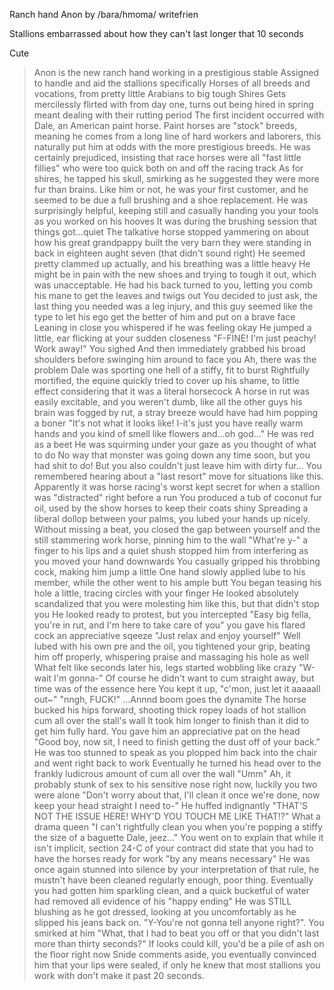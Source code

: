 Ranch hand Anon by /bara/hmoma/ writefrien

Stallions embarrassed about how they can't last longer that 10 seconds

Cute
>Anon is the new ranch hand working in a prestigious stable
>Assigned to handle and aid the stallions specifically
>Horses of all breeds and vocations, from pretty little Arabians to big tough Shires
>Gets mercilessly flirted with from day one, turns out being hired in spring meant dealing with their rutting period
>The first incident occurred with Dale, an American paint horse.
>Paint horses are "stock" breeds, meaning he comes from a long line of hard workers and laborers, this naturally put him at odds with the more prestigious breeds.
>He was certainly prejudiced, insisting that race horses were all "fast little fillies" who were too quick both on and off the racing track
>As for shires, he tapped his skull, smirking as he suggested they were more fur than brains.
>Like him or not, he was your first customer, and he seemed to be due a full brushing and a shoe replacement.
>He was surprisingly helpful, keeping still and casually handing you your tools as you worked on his hooves
>It was during the brushing session that things got...quiet
>The talkative horse stopped yammering on about how his great grandpappy built the very barn they were standing in back in eighteen aught seven (that didn't sound right)
>He seemed pretty clammed up actually, and his breathing was a little heavy
>He might be in pain with the new shoes and trying to tough it out, which was unacceptable.
>He had his back turned to you, letting you comb his mane to get the leaves and twigs out
>You decided to just ask, the last thing you needed was a leg injury, and this guy seemed like the type to let his ego get the better of him and put on a brave face
>Leaning in close you whispered if he was feeling okay
>He jumped a little, ear flicking at your sudden closeness
>"F-FINE! I'm just peachy! Work away!"
>You sighed
>And then immediately grabbed his broad shoulders before swinging him around to face you
>Ah, there was the problem
>Dale was sporting one hell of a stiffy, fit to burst
>Rightfully mortified, the equine quickly tried to cover up his shame, to little effect considering that it was a literal horsecock
>A horse in rut was easily excitable, and you weren't dumb, like all the other guys his brain was fogged by rut, a stray breeze would have had him popping a boner
>"It's not what it looks like! I-it's just you have really warm hands and you kind of smell like flowers and...oh god..."
>He was red as a beet
>He was squirming under your gaze as you thought of what to do
>No way that monster was going down any time soon, but you had shit to do!
>But you also couldn't just leave him with dirty fur...
>You remembered hearing about a "last resort" move for situations like this. Apparently it was horse racing's worst kept secret for when a stallion was "distracted" right before a run
>You produced a tub of coconut fur oil, used by the show horses to keep their coats shiny
>Spreading a liberal dollop between your palms, you lubed your hands up nicely.
>Without missing a beat, you closed the gap between yourself and the still stammering work horse, pinning him to the wall
>"What're y-" a finger to his lips and a quiet shush stopped him from interfering as you moved your hand downwards
>You casually gripped his throbbing cock, making him jump a little
>One hand slowly applied lube to his member, while the other went to his ample butt
>You began teasing his hole a little, tracing circles with your finger
>He looked absolutely scandalized that you were molesting him like this, but that didn't stop you
>He looked ready to protest, but you intercepted
>"Easy big fella, you're in rut, and I'm here to take care of you"
>you gave his flared cock an appreciative sqeeze "Just relax and enjoy yourself"
>Well lubed with his own pre and the oil, you tightened your grip, beating him off properly, whispering praise and massaging his hole as well
>What felt like seconds later his, legs started wobbling like crazy
>"W-wait I'm gonna-"
>Of course he didn't want to cum straight away, but time was of the essence here
>You kept it up, "c'mon, just let it aaaaall out~"
>"nngh, FUCK!"
>...Annnd boom goes the dynamite
>The horse bucked his hips forward, shooting thick ropey loads of hot stallion cum all over the stall's wall
>It took him longer to finish than it did to get him fully hard.
>You gave him an appreciative pat on the head
>"Good boy, now sit, I need to finish getting the dust off of your back."
>He was too stunned to speak as you plopped him back into the chair and went right back to work
>Eventually he turned his head over to the frankly ludicrous amount of cum all over the wall
>"Umm"
>Ah, it probably stunk of sex to his sensitive nose right now, luckily you two were alone
>"Don't worry about that, I'll clean it once we're done, now keep your head straight I need to-"
>He huffed indignantly "THAT'S NOT THE ISSUE HERE! WHY'D YOU TOUCH ME LIKE THAT!?"
>What a drama queen "I can't rightfully clean you when you're popping a stiffy the size of a baguette Dale, jeez..."
>You went on to explain that while it isn't implicit, section 24-C of your contract did state that you had to have the horses ready for work "by any means necessary"
>He was once again stunned into silence by your interpretation of that rule, he mustn't have been cleaned regularly enough, poor thing.
>Eventually you had gotten him sparkling clean, and a quick bucketful of water had removed all evidence of his "happy ending"
>He was STILL blushing as he got dressed, looking at you uncomfortably as he slipped his jeans back on.
>"Y-You're not gonna tell anyone right?".
>You smirked at him "What, that I had to beat you off or that you didn't last more than thirty seconds?"
>If looks could kill, you'd be a pile of ash on the floor right now
>Snide comments aside, you eventually convinced him that your lips were sealed, if only he knew that most stallions you work with don't make it past 20 seconds.
